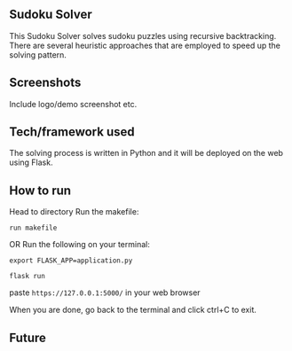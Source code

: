 ## Sudoku Solver
This Sudoku Solver solves sudoku puzzles using recursive backtracking. There are several heuristic approaches that are employed to speed up the solving pattern.

## Screenshots
Include logo/demo screenshot etc.

## Tech/framework used
The solving process is written in Python and it will be deployed on the web using Flask.

## How to run
Head to directory
Run the makefile:

```run makefile```

OR
Run the following on your terminal:

```export FLASK_APP=application.py```

```flask run```

paste ```https://127.0.0.1:5000/``` in your web browser

When you are done, go back to the terminal and click ctrl+C to exit.


## Future  
